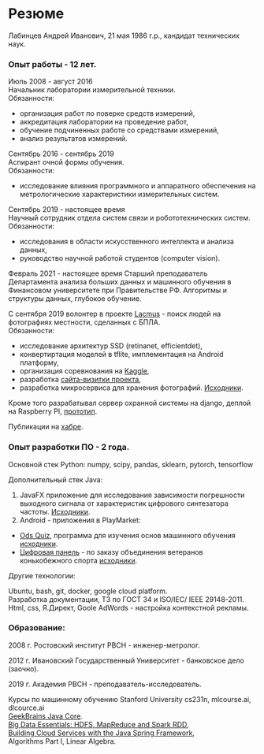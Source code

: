 # **Резюме**

Лабинцев Андрей Иванович, 21 мая 1986 г.р., кандидат технических наук.  

### Опыт работы - 12 лет.  

Июль 2008 - август 2016  
Начальник лаборатории измерительной техники.  
Обязанности:  
- организация работ по поверке средств измерений, 
- аккредитация лаборатории на проведение работ,  
- обучение подчиненных работе со средствами измерений,
- анализ результатов измерений.  

Сентябрь 2016 - сентябрь 2019  
Аспирант очной формы обучения.  
Обязанности:  
- исследование влияния программного и аппаратного обеспечения на метрологические характеристики измерительных систем.  

Сентябрь 2019 - настоящее время  
Научный сотрудник отдела систем связи и робототехнических систем.  
Обязанности:  
- исследования в области искусственного интеллекта и анализа данных,
- руководство научной работой студентов (computer vision).  

Февраль 2021 - настоящее время
Старший преподаватель Департамента анализа больших данных и машинного обучения в Финансовом университете при Правительстве РФ. Алгоритмы и структуры данных, глубокое обучение.

С сентября 2019 волонтер в проекте [Lacmus](https://habr.com/ru/company/ods/blog/483616/) - поиск людей на фотографиях местности, сделанных с БПЛА.  
Обязанности: 
- исследование архитектур SSD (retinanet, efficientdet), 
- конвертиртация моделей в tflite, имплементация на Android платформу, 
- организация соревнования на [Kaggle](https://www.kaggle.com/c/lacmus-foundation/overview), 
- разработка [сайта-визитки проекта](https://lacmus-foundation.github.io), 
- разработка микросервиса для хранения фотографий. [Исходники](https://github.com/balezz/ObdServer).  

Кроме того разрабатывал сервер охранной системы на django, деплой на Raspberry PI, [прототип](https://github.com/balezz/server-krepost).  

Публикации на [хабре](https://habr.com/ru/users/balezz/posts/).

### Опыт разработки ПО - 2 года.  
Основной стек Python: numpy, scipy, pandas, sklearn, pytorch, tensorflow  

Дополнительный стек Java:  

1. JavaFX приложение для исследования зависимости погрешности выходного сигнала от характеристик цифрового синтезатора частоты. [Исходники](https://github.com/balezz/DdsAccuracy).  
2. Android - приложения в PlayMarket:  
- [Ods Quiz](https://play.google.com/store/apps/details?id=ru.balezz.odscards), программа для изучения основ машинного обучения [исходники](https://github.com/balezz/OdsQuiz).
- [Цифровая панель](https://play.google.com/store/apps/details?id=ru.balezz.numpanel) - по заказу объединения ветеранов конькобежного спорта   [исходники](https://github.com/balezz/NumPanel).  

Другие технологии:  

Ubuntu, bash, git, docker, google cloud platform.  
Разработка документации, ТЗ по ГОСТ 34 и ISO/IEC/ IEEE 29148-2011.  
Html, css, Я.Директ, Goole AdWords - настройка контекстной рекламы.


### Образование:  

2008 г. Ростовский институт РВСН - инженер-метролог.  

2012 г. Ивановский Государственный Университет - банковское дело (заочно).  

2019 г. Академия РВСН - преподаватель-исследователь.

Курсы по машинному обучению Stanford University cs231n,  mlcourse.ai, dlcource.ai    
[GeekBrains Java Core](https://geekbrains.ru/go/Zi5Gyc).  
[Big Data Essentials: HDFS, MapReduce and Spark RDD](https://coursera.org/share/5d2006bb2b53c5742281378672b34211),  
[Building Cloud Services with the Java Spring Framework](https://coursera.org/share/fdbe91abf86b30294ca8921e6930020c),  
Algorithms Part I, Linear Algebra.  
  


